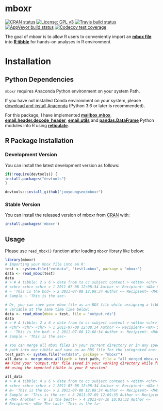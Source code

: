 mboxr
=====

<!-- badges: start -->

[![CRAN
status](https://www.r-pkg.org/badges/version/mboxr)](https://cran.r-project.org/package=mboxr)
[![License: GPL
v3](https://img.shields.io/badge/License-GPL%20v3-blue.svg)](http://www.gnu.org/licenses/gpl-3.0)
[![Travis build
status](https://travis-ci.org/jooyoungseo/mboxr.svg?branch=master)](https://travis-ci.org/jooyoungseo/mboxr)
[![AppVeyor build
status](https://ci.appveyor.com/api/projects/status/github/jooyoungseo/mboxr?branch=master&svg=true)](https://ci.appveyor.com/project/jooyoungseo/mboxr)
[![Codecov test
coverage](https://codecov.io/gh/jooyoungseo/mboxr/branch/master/graph/badge.svg)](https://codecov.io/gh/jooyoungseo/mboxr?branch=master)
<!-- badges: end -->

The goal of mboxr is to allow R users to conveniently import an [**mbox
file**](https://en.wikipedia.org/wiki/Mbox) into [**R
tibble**](https://tibble.tidyverse.org/) for hands-on analyses in R
environment.

Installation
============

Python Dependencies
-------------------

`mboxr` requires Anaconda Python environment on your system Path.

If you have not installed Conda environment on your system, please
[download and install Anaconda](https://www.anaconda.com/download/)
(Python 3.6 or later is recommended).

For this package, I have implemented
[**mailbox.mbox**](https://docs.python.org/3/library/mailbox.html),
[**email.header.decode\_header**](https://docs.python.org/3/library/email.header.html),
[**email.utils**](https://docs.python.org/3/library/email.utils.html)
and [**pandas.DataFrame**](https://pandas.pydata.org/) Python modules
into R using [**reticulate**](https://rstudio.github.io/reticulate/).

R Package Installation
----------------------

### Development Version

You can install the latest development version as follows:

``` r
if(!require(devtools)) {
install.packages("devtools")
}

devtools::install_github("jooyoungseo/mboxr")
```

### Stable Version

You can install the released version of mboxr from
[CRAN](https://CRAN.R-project.org) with:

``` r
install.packages('mboxr')
```

Usage
-----

Please use `read_mbox()` function after loading `mboxr` library like
below:

``` r
library(mboxr)
# Importing your mbox file into an R:
test <- system.file("extdata", "test1.mbox", package = "mboxr")
data <- read_mbox(test)
data
# > # A tibble: 2 x 6 > date from to cc subject content > <dttm> <chr> <chr>
# <chr> <chr> <chr> > 1 2011-07-08 12:08:34 Author <~ Recipient~ <NA> Sample
# ~ 'This is the bod~ > 2 2011-07-08 12:08:34 Author <~ Recipient~ <NA>
# Sample ~ 'This is the sec~

# Or, you can save your mbox file as an RDS file while assigning a tibble
# variable at the same time like below:
data <- read_mbox(mbox = test, file = "output.rds")
data
# > # A tibble: 2 x 6 > date from to cc subject content > <dttm> <chr> <chr>
# <chr> <chr> <chr> > 1 2011-07-08 12:08:34 Author <~ Recipient~ <NA> Sample
# ~ 'This is the bod~ > 2 2011-07-08 12:08:34 Author <~ Recipient~ <NA>
# Sample ~ 'This is the sec~

# You can merge all mbox files in your current directory or in any specified
# path into one tibble and save as an RDS file for the integrated one:
test_path <- system.file("extdata", package = "mboxr")
all_data <- merge_mbox_all(path = test_path, file = "all_merged_mbox.rds")
## Find your 'output.rds' file saved in your working directory while freely
## using the imported tibble in your R session!

all_data
# > # A tibble: 4 x 6 > date from to cc subject content > <dttm> <chr> <chr>
# <chr> <chr> <chr> > 1 2011-07-08 12:08:34 Author <~ Recipient~ <NA> Sample
# m~ 'This is the bo~ > 2 2011-07-08 12:08:34 Author <~ Recipient~ <NA>
# Sample m~ 'This is the se~ > 3 2011-07-09 12:09:35 Author <~ Recipient~
# <NA> Another ~ 'R is the best!~ > 4 2011-07-10 10:03:32 Author <~
# Recipient~ <NA> The last~ 'This is the la~
```
